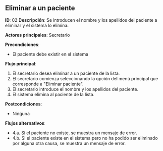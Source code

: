 ## Eliminar a un paciente

**ID**: 02
**Descripción**: Se introducen el nombre y los apellidos del paciente a eliminar y el sistema lo elimina.

**Actores principales**: Secretario

**Precondiciones**:
* El paciente debe existir en el sistema

**Flujo principal**:
1. El secretario desea eliminar a un paciente de la lista.
1. El secretario comienza seleccionando la opción del menú principal que corresponde a "Eliminar paciente".
1. El secretario introduce el nombre y los apellidos del paciente.
1. El sistema elimina al paciente de la lista.

**Postcondiciones**:
* Ninguna

**Flujos alternativos**:

* 4.a. Si el paciente no existe, se muestra un mensaje de error.
* 4.b. Si el paciente existe en el sistema pero no ha podido ser eliminado por alguna otra causa, se muestra un mensaje de error.
